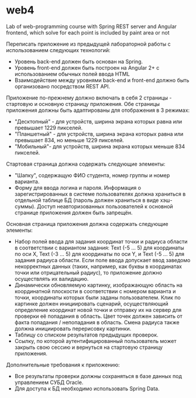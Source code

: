# web4
Lab of web-programming course with Spring REST server and Angular frontend, which solve for each point is included by paint area or not

Переписать приложение из предыдущей лабораторной работы с использованием следующих технологий:
-	Уровень back-end должен быть основан на Spring.
-	Уровень front-end должен быть построен на Angular 2+ с использованием обычных полей ввода HTML
-	Взаимодействие между уровнями back-end и front-end должно быть организовано посредством REST API.

Приложение по-прежнему должно включать в себя 2 страницы - стартовую и основную страницу приложения. Обе страницы приложения должны быть адаптированы для отображения в 3 режимах:
-	"Десктопный" - для устройств, ширина экрана которых равна или превышает 1229 пикселей.
-	"Планшетный" - для устройств, ширина экрана которых равна или превышает 834, но меньше 1229 пикселей.
-	"Мобильный"- для устройств, ширина экрана которых меньше 834 пикселей.

Стартовая страница должна содержать следующие элементы:
-	"Шапку", содержащую ФИО студента, номер группы и номер варианта.
-	Форму для ввода логина и пароля. Информация о зарегистрированных в системе пользователях должна храниться в отдельной таблице БД (пароль должен храниться в виде хэш-суммы). Доступ неавторизованных пользователей к основной странице приложения должен быть запрещён.

Основная страница приложения должна содержать следующие элементы:
-	Набор полей ввода для задания координат точки и радиуса области в соответствии с вариантом задания: Text (-5 ... 5) для координаты по оси X, Text (-3 ... 5) для координаты по оси Y, и Text (-5 ... 5) для задания радиуса области. Если поле ввода допускает ввод заведомо некорректных данных (таких, например, как буквы в координатах точки или отрицательный радиус), то приложение должно осуществлять их валидацию.
-	Динамически обновляемую картинку, изображающую область на координатной плоскости в соответствии с номером варианта и точки, координаты которых были заданы пользователем. Клик по картинке должен инициировать сценарий, осуществляющий определение координат новой точки и отправку их на сервер для проверки её попадания в область. Цвет точек должен зависить от факта попадания / непопадания в область. Смена радиуса также должна инициировать перерисовку картинки.
-	Таблицу со списком результатов предыдущих проверок.
-	Ссылку, по которой аутентифицированный пользователь может закрыть свою сессию и вернуться на стартовую страницу приложения.

Дополнительные требования к приложению:
-	Все результаты проверки должны сохраняться в базе данных под управлением СУБД Oracle.
-	Для доступа к БД необходимо использовать Spring Data.
